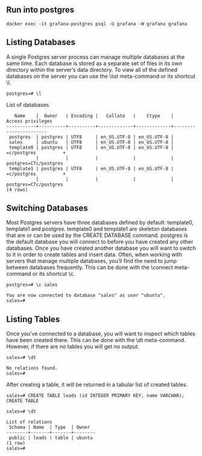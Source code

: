## Run into postgres
```
docker exec -it grafana-postgres psql -U grafana -W grafana grafana
```

## Listing Databases
A single Postgres server process can manage multiple databases at the same time. Each database is stored as a separate set of files in its own directory within the server’s data directory. To view all of the defined databases on the server you can use the \list meta-command or its shortcut \l.
```
postgres=# \l
```
List of databases
```
   Name    |  Owner   | Encoding |   Collate   |    Ctype    |   Access privileges
-----------+----------+----------+-------------+-------------+-----------------------
 postgres  | postgres | UTF8     | en_US.UTF-8 | en_US.UTF-8 |
 sales     | ubuntu   | UTF8     | en_US.UTF-8 | en_US.UTF-8 |
 template0 | postgres | UTF8     | en_US.UTF-8 | en_US.UTF-8 | =c/postgres          +
           |          |          |             |             | postgres=CTc/postgres
 template1 | postgres | UTF8     | en_US.UTF-8 | en_US.UTF-8 | =c/postgres          +
           |          |          |             |             | postgres=CTc/postgres
(4 rows)
```

## Switching Databases
Most Postgres servers have three databases defined by default: template0, template1 and postgres. template0 and template1 are skeleton databases that are or can be used by the CREATE DATABASE command. postgres is the default database you will connect to before you have created any other databases. Once you have created another database you will want to switch to it in order to create tables and insert data. Often, when working with servers that manage multiple databases, you’ll find the need to jump between databases frequently. This can be done with the \connect meta-command or its shortcut \c.
```
postgres=# \c sales
```
```
You are now connected to database "sales" as user "ubuntu".
sales=#
```
## Listing Tables
Once you’ve connected to a database, you will want to inspect which tables have been created there. This can be done with the \dt meta-command. However, if there are no tables you will get no output.
```
sales=# \dt
```
```
No relations found.
sales=#
```
After creating a table, it will be returned in a tabular list of created tables.
```
sales=# CREATE TABLE leads (id INTEGER PRIMARY KEY, name VARCHAR);
CREATE TABLE
```
```
sales=# \dt
```
```
List of relations
 Schema | Name  | Type  | Owner
--------+-------+-------+--------
 public | leads | table | ubuntu
(1 row)
sales=#
```